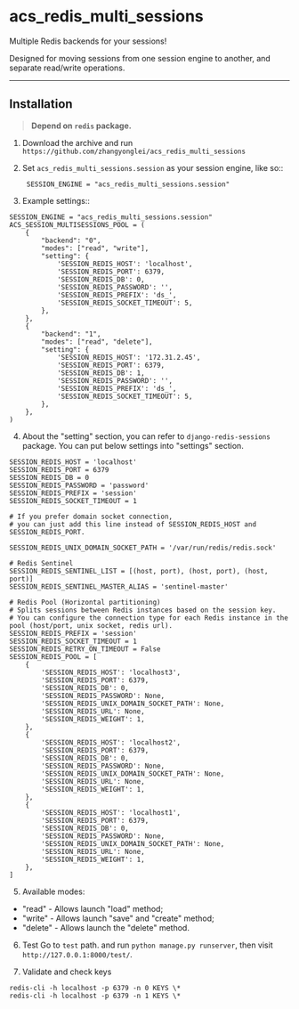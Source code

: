 # acs_redis_multi_sessions

Multiple Redis backends for your sessions!

Designed for moving sessions from one session engine to another, and separate read/write operations.

------------
Installation
------------

> **Depend on `redis` package.**

1. Download the archive and run `https://github.com/zhangyonglei/acs_redis_multi_sessions`

2. Set ``acs_redis_multi_sessions.session`` as your session engine, like so::

        SESSION_ENGINE = "acs_redis_multi_sessions.session"

3. Example settings::
```
SESSION_ENGINE = "acs_redis_multi_sessions.session"
ACS_SESSION_MULTISESSIONS_POOL = (
    {
        "backend": "0",
        "modes": ["read", "write"],
        "setting": {
            'SESSION_REDIS_HOST': 'localhost',
            'SESSION_REDIS_PORT': 6379,
            'SESSION_REDIS_DB': 0,
            'SESSION_REDIS_PASSWORD': '',
            'SESSION_REDIS_PREFIX': 'ds_',
            'SESSION_REDIS_SOCKET_TIMEOUT': 5,
        },
    },
    {
        "backend": "1",
        "modes": ["read", "delete"],
        "setting": {
            'SESSION_REDIS_HOST': '172.31.2.45',
            'SESSION_REDIS_PORT': 6379,
            'SESSION_REDIS_DB': 1,
            'SESSION_REDIS_PASSWORD': '',
            'SESSION_REDIS_PREFIX': 'ds_',
            'SESSION_REDIS_SOCKET_TIMEOUT': 5,
        },
    },
)
```
4. About the "setting" section, you can refer to `django-redis-sessions` package.
You can put below settings into "settings" section.

```
SESSION_REDIS_HOST = 'localhost'
SESSION_REDIS_PORT = 6379
SESSION_REDIS_DB = 0
SESSION_REDIS_PASSWORD = 'password'
SESSION_REDIS_PREFIX = 'session'
SESSION_REDIS_SOCKET_TIMEOUT = 1

# If you prefer domain socket connection,
# you can just add this line instead of SESSION_REDIS_HOST and SESSION_REDIS_PORT.

SESSION_REDIS_UNIX_DOMAIN_SOCKET_PATH = '/var/run/redis/redis.sock'

# Redis Sentinel
SESSION_REDIS_SENTINEL_LIST = [(host, port), (host, port), (host, port)]
SESSION_REDIS_SENTINEL_MASTER_ALIAS = 'sentinel-master'

# Redis Pool (Horizontal partitioning)
# Splits sessions between Redis instances based on the session key.
# You can configure the connection type for each Redis instance in the pool (host/port, unix socket, redis url).
SESSION_REDIS_PREFIX = 'session'
SESSION_REDIS_SOCKET_TIMEOUT = 1
SESSION_REDIS_RETRY_ON_TIMEOUT = False
SESSION_REDIS_POOL = [
    {
        'SESSION_REDIS_HOST': 'localhost3',
        'SESSION_REDIS_PORT': 6379,
        'SESSION_REDIS_DB': 0,
        'SESSION_REDIS_PASSWORD': None,
        'SESSION_REDIS_UNIX_DOMAIN_SOCKET_PATH': None,
        'SESSION_REDIS_URL': None,
        'SESSION_REDIS_WEIGHT': 1,
    },
    {
        'SESSION_REDIS_HOST': 'localhost2',
        'SESSION_REDIS_PORT': 6379,
        'SESSION_REDIS_DB': 0,
        'SESSION_REDIS_PASSWORD': None,
        'SESSION_REDIS_UNIX_DOMAIN_SOCKET_PATH': None,
        'SESSION_REDIS_URL': None,
        'SESSION_REDIS_WEIGHT': 1,
    },
    {
        'SESSION_REDIS_HOST': 'localhost1',
        'SESSION_REDIS_PORT': 6379,
        'SESSION_REDIS_DB': 0,
        'SESSION_REDIS_PASSWORD': None,
        'SESSION_REDIS_UNIX_DOMAIN_SOCKET_PATH': None,
        'SESSION_REDIS_URL': None,
        'SESSION_REDIS_WEIGHT': 1,
    },
]
```

5. Available modes:

* "read"   - Allows launch "load" method;
* "write"  - Allows launch "save" and "create" method;
* "delete" - Allows launch the "delete" method.

6. Test
 Go to `test` path. and run `python manage.py runserver`, then visit `http://127.0.0.1:8000/test/`.

7. Validate and check keys
```
redis-cli -h localhost -p 6379 -n 0 KEYS \*
redis-cli -h localhost -p 6379 -n 1 KEYS \*
```



